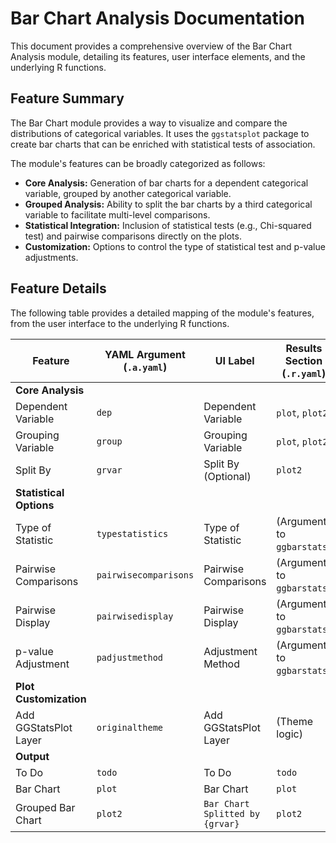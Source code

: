 # Bar Chart Analysis Documentation

This document provides a comprehensive overview of the Bar Chart Analysis module, detailing its features, user interface elements, and the underlying R functions.

## Feature Summary

The Bar Chart module provides a way to visualize and compare the distributions of categorical variables. It uses the `ggstatsplot` package to create bar charts that can be enriched with statistical tests of association.

The module's features can be broadly categorized as follows:

*   **Core Analysis:** Generation of bar charts for a dependent categorical variable, grouped by another categorical variable.
*   **Grouped Analysis:** Ability to split the bar charts by a third categorical variable to facilitate multi-level comparisons.
*   **Statistical Integration:** Inclusion of statistical tests (e.g., Chi-squared test) and pairwise comparisons directly on the plots.
*   **Customization:** Options to control the type of statistical test and p-value adjustments.

## Feature Details

The following table provides a detailed mapping of the module's features, from the user interface to the underlying R functions.

| Feature | YAML Argument (`.a.yaml`) | UI Label | Results Section (`.r.yaml`) | R Function (`.b.R`) |
|---|---|---|---|---|
| **Core Analysis** | | | | |
| Dependent Variable | `dep` | Dependent Variable | `plot`, `plot2` | `.plot`, `.plot2` |
| Grouping Variable | `group` | Grouping Variable | `plot`, `plot2` | `.plot`, `.plot2` |
| Split By | `grvar` | Split By (Optional) | `plot2` | `.plot2` |
| **Statistical Options** | | | | |
| Type of Statistic | `typestatistics` | Type of Statistic | (Argument to `ggbarstats`) | `.plot`, `.plot2` |
| Pairwise Comparisons | `pairwisecomparisons` | Pairwise Comparisons | (Argument to `ggbarstats`) | `.plot`, `.plot2` |
| Pairwise Display | `pairwisedisplay` | Pairwise Display | (Argument to `ggbarstats`) | `.plot`, `.plot2` |
| p-value Adjustment | `padjustmethod` | Adjustment Method | (Argument to `ggbarstats`) | `.plot`, `.plot2` |
| **Plot Customization** | | | | |
| Add GGStatsPlot Layer | `originaltheme` | Add GGStatsPlot Layer | (Theme logic) | `.plot`, `.plot2` |
| **Output** | | | | |
| To Do | `todo` | To Do | `todo` | `.run` |
| Bar Chart | `plot` | Bar Chart | `plot` | `.plot` |
| Grouped Bar Chart | `plot2` | `Bar Chart Splitted by {grvar}` | `plot2` | `.plot2` |
